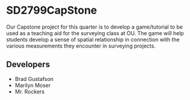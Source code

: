 SD2799CapStone
==============

Our Capstone project for this quarter is to develop a game/tutorial to be used as a teaching aid for the surveying class at OU.  The game will help students develop a sense of spatial relationship in connection with the various measurements they encounter in surveying projects.  

## Developers

* Brad Gustafson
* Marilyn Moser
* Mr. Rockers

